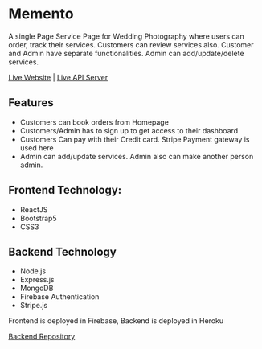 # Memento
A single Page Service Page for Wedding Photography where users can order, track their services. Customers can review services also. Customer and Admin have separate functionalities. Admin can add/update/delete services. 

[Live Website](https://memento-auth.firebaseapp.com/) | [Live API Server](https://shrouded-beach-88196.herokuapp.com/products)

## Features 
* Customers can book orders from Homepage
* Customers/Admin has to sign up to get access to their dashboard
* Customers Can pay with their Credit card. Stripe Payment gateway is used here
* Admin can add/update services. Admin also can make another person admin.
## Frontend Technology: 
* ReactJS
* Bootstrap5
* CSS3
## Backend Technology
* Node.js
* Express.js
* MongoDB
* Firebase Authentication
* Stripe.js

Frontend is deployed in Firebase, Backend is deployed in Heroku

[Backend Repository](https://github.com/MarufHimalay/memento-server)
